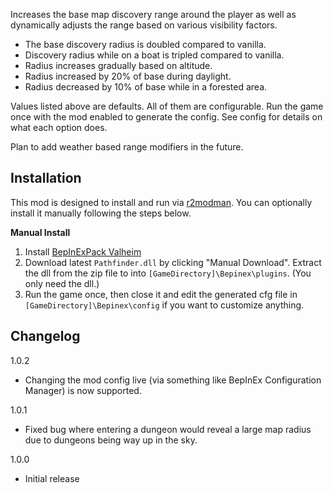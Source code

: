 ﻿Increases the base map discovery range around the player as well as dynamically adjusts the range based on various visibility factors.

* The base discovery radius is doubled compared to vanilla.
* Discovery radius while on a boat is tripled compared to vanilla.
* Radius increases gradually based on altitude.
* Radius increased by 20% of base during daylight.
* Radius decreased by 10% of base while in a forested area.

Values listed above are defaults. All of them are configurable. Run the game once with the mod enabled to generate the config. See config for details on what each option does.

Plan to add weather based range modifiers in the future.

## Installation
This mod is designed to install and run via [r2modman](https://thunderstore.io/package/ebkr/r2modman/). You can optionally install it manually following the steps below.

**Manual Install**
1. Install [BepInExPack Valheim](https://valheim.thunderstore.io/package/denikson/BepInExPack_Valheim/)
2. Download latest ``Pathfinder.dll`` by clicking "Manual Download". Extract the dll from the zip file to into ``[GameDirectory]\Bepinex\plugins``. (You only need the dll.)
3. Run the game once, then close it and edit the generated cfg file in ``[GameDirectory]\Bepinex\config`` if you want to customize anything.

## Changelog
1.0.2

* Changing the mod config live (via something like BepInEx Configuration Manager) is now supported.

1.0.1

* Fixed bug where entering a dungeon would reveal a large map radius due to dungeons being way up in the sky.

1.0.0

* Initial release
